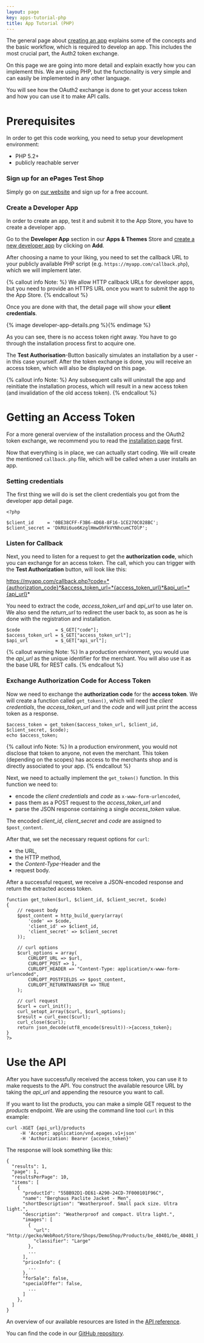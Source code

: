 ```yaml
---
layout: page
key: apps-tutorial-php
title: App Tutorial (PHP)
---
```


The general page about [creating an app](page:apps-create) explains some of the concepts and the basic workflow, which is required to develop an app.
This includes the most crucial part, the Auth2 token exchange.

On this page we are going into more detail and explain exactly how you can implement this.
We are using PHP, but the functionality is very simple and can easily be implemented in any other language.

You will see how the OAuth2 exchange is done to get your access token and how you can use it to make API calls.

# Prerequisites

In order to get this code working, you need to setup your development environment:

- PHP 5.2+
- publicly reachable server

### Sign up for an ePages Test Shop

Simply go on [our website](epages-demo-signup) and sign up for a free account.

### Create a Developer App

In order to create an app, test it and submit it to the App Store, you have to create a developer app.

Go to the **Developer App** section in our **Apps & Themes** Store and [create a new developer app](page:apps-create) by clicking on **Add**.

After choosing a name to your liking, you need to set the callback URL to your publicly available PHP script (e.g. `https://myapp.com/callback.php`), which we will implement later.

{% callout info Note: %}
We allow HTTP callback URLs for developer apps, but you need to provide an HTTPS URL once you want to submit the app to the App Store.
{% endcallout %}

Once you are done with that, the detail page will show your **client credentials**.

{% image developer-app-details.png %}{% endimage %}

As you can see, there is no access token right away.
You have to go through the installation process first to acquire one.

The **Test Authorisation**-Button basically simulates an installation by a user - in this case yourself.
After the token exchange is done, you will receive an access token, which will also be displayed on this page.

{% callout info Note: %}
Any subsequent calls will uninstall the app and reinitiate the installation process, which will result in a new access token (and invalidation of the old access token).
{% endcallout %}

# Getting an Access Token

For a more general overview of the installation process and the OAuth2 token exchange, we recommend you to read the [installation page](page:apps-install) first.

Now that everything is in place, we can actually start coding.
We will create the mentioned `callback.php` file, which will be called when a user installs an app.

### Setting credentials

The first thing we will do is set the client credentials you got from the developer app detail page.

    <?php

    $client_id     = '0BE38CFF-F3B6-4D68-8F16-1CE270C028BC';
    $client_secret = 'DkRUi6uo6KzglHmwOhFkVYNhcumCTOlP';


### Listen for Callback

Next, you need to listen for a request to get the **authorization code**, which you can exchange for an access token.
The call, which you can trigger with the **Test Authorization** button, will look like this:

https://myapp.com/callback.php?code=*{authorization_code}*&access_token_url=*{access_token_url}*&api_url=*{api_url}*

You need to extract the code, *access_token_url* and *api_url* to use later on.
We also send the *return_url* to redirect the user back to, as soon as he is done with the registration and installation.

    $code             = $_GET["code"];
    $access_token_url = $_GET["access_token_url"];
    $api_url          = $_GET["api_url"];

{% callout warning Note: %}
In a production environment, you would use the *api_url* as the unique identifier for the merchant.
You will also use it as the base URL for REST calls.
{% endcallout %}

### Exchange Authorization Code for Access Token

Now we need to exchange the **authorization code** for the **access token**.
We will create a function called `get_token()`, which will need the *client credentials*, the *access_token_url* and the *code* and will just print the access token as a response.

    $access_token = get_token($access_token_url, $client_id, $client_secret, $code);
    echo $access_token;

{% callout info Note: %}
In a production environment, you would not disclose that token to anyone, not even the merchant.
This token (depending on the scopes) has access to the merchants shop and is directly associated to your app.
{% endcallout %}

Next, we need to actually implement the `get_token()` function.
In this function we need to:

- encode the *client credentials* and *code* as `x-www-form-urlencoded`,
- pass them as a POST request to the *access_token_url* and
- parse the JSON response containing a single *access_token* value.

The encoded *client_id*, *client_secret* and *code* are assigned to `$post_content`.

After that, we set the necessary request options for `curl`:

- the URL,
- the HTTP method,
- the *Content-Type*-Header and the
- request body.

After a successful request, we receive a JSON-encoded response and return the extracted access token.

    function get_token($url, $client_id, $client_secret, $code)
    {
        // request body
        $post_content = http_build_query(array(
            'code' => $code,
            'client_id' => $client_id,
            'client_secret' => $client_secret
        ));

        // curl options
        $curl_options = array(
            CURLOPT_URL => $url,
            CURLOPT_POST => 1,
            CURLOPT_HEADER => "Content-Type: application/x-www-form-urlencoded",
            CURLOPT_POSTFIELDS => $post_content,
            CURLOPT_RETURNTRANSFER => TRUE
        );

        // curl request
        $curl = curl_init();
        curl_setopt_array($curl, $curl_options);
        $result = curl_exec($curl);
        curl_close($curl);
        return json_decode(utf8_encode($result))->{access_token};
    }
    ?>


# Use the API

After you have successfully received the access token, you can use it to make requests to the API.
You construct the available resource URL by taking the *api_url* and appending the resource you want to call.

If you want to list the products, you can make a simple GET request to the *products* endpoint.
We are using the command line tool `curl` in this example:

    curl -XGET {api_url}/products
         -H 'Accept: application/vnd.epages.v1+json'
         -H 'Authorization: Bearer {access_token}'

The response will look something like this:

    {
      "results": 1,
      "page": 1,
      "resultsPerPage": 10,
      "items": [
        {
          "productId": "55BB92D1-DE61-A290-24CD-7F000101F96C",
          "name": "Berghaus Paclite Jacket - Men",
          "shortDescription": "Weatherproof. Small pack size. Ultra light.",
          "description": "Weatherproof and compact. Ultra light.",
          "images": [
            {
              "url": "http://gecko/WebRoot/Store/Shops/DemoShop/Products/be_40401/be_40401_blue.jpg",
              "classifier": "Large"
            },
            ...
          ],
          "priceInfo": {
            ...
          },
          "forSale": false,
          "specialOffer": false,
            ...
          ]
        },
      ]
    }


An overview of our available resources are listed in the [API reference](page:api-resources-all).


You can find the code in our [GitHub repository][github-demo-app-php].

[github-demo-app-php]: https://github.com/pshingala/epphp
[epages-demo-signup]: http://www.epages.com/de/produkte/demo-shop/